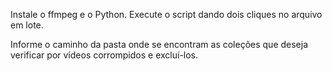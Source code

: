 Instale o ffmpeg e o Python. Execute o script dando dois cliques no arquivo em lote.

Informe o caminho da pasta onde se encontram as coleções que deseja verificar por vídeos corrompidos e excluí-los.